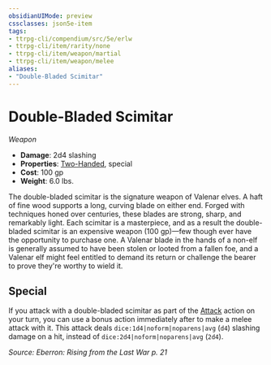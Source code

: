 ```yaml
---
obsidianUIMode: preview
cssclasses: json5e-item
tags:
- ttrpg-cli/compendium/src/5e/erlw
- ttrpg-cli/item/rarity/none
- ttrpg-cli/item/weapon/martial
- ttrpg-cli/item/weapon/melee
aliases: 
- "Double-Bladed Scimitar"
---
```

# Double-Bladed Scimitar
*Weapon*  


- **Damage**: 2d4 slashing
- **Properties**: [Two-Handed](Інструменти%20ДМ/CLI/rules/item-properties.md#Two-Handed), special
- **Cost**: 100 gp
- **Weight**: 6.0 lbs.

The double-bladed scimitar is the signature weapon of Valenar elves. A haft of fine wood supports a long, curving blade on either end. Forged with techniques honed over centuries, these blades are strong, sharp, and remarkably light. Each scimitar is a masterpiece, and as a result the double-bladed scimitar is an expensive weapon (100 gp)—few though ever have the opportunity to purchase one. A Valenar blade in the hands of a non-elf is generally assumed to have been stolen or looted from a fallen foe, and a Valenar elf might feel entitled to demand its return or challenge the bearer to prove they're worthy to wield it.

## Special

If you attack with a double-bladed scimitar as part of the [Attack](Інструменти%20ДМ/CLI/rules/actions.md#Attack) action on your turn, you can use a bonus action immediately after to make a melee attack with it. This attack deals `dice:1d4|noform|noparens|avg` (`d4`) slashing damage on a hit, instead of `dice:2d4|noform|noparens|avg` (`2d4`).

*Source: Eberron: Rising from the Last War p. 21*